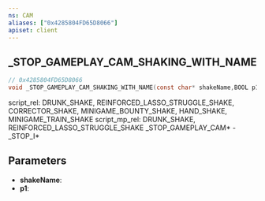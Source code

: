 ```yaml
---
ns: CAM
aliases: ["0x4285804FD65D8066"]
apiset: client
---
```

## _STOP_GAMEPLAY_CAM_SHAKING_WITH_NAME

```c
// 0x4285804FD65D8066
void _STOP_GAMEPLAY_CAM_SHAKING_WITH_NAME(const char* shakeName,BOOL p1);
```

script_rel: DRUNK_SHAKE, REINFORCED_LASSO_STRUGGLE_SHAKE, CORRECTOR_SHAKE, MINIGAME_BOUNTY_SHAKE, HAND_SHAKE, MINIGAME_TRAIN_SHAKE
script_mp_rel: DRUNK_SHAKE, REINFORCED_LASSO_STRUGGLE_SHAKE
_STOP_GAMEPLAY_CAM* - _STOP_I*

## Parameters
* **shakeName**:
* **p1**:



